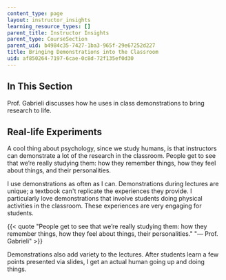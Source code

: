 ```yaml
---
content_type: page
layout: instructor_insights
learning_resource_types: []
parent_title: Instructor Insights
parent_type: CourseSection
parent_uid: b4984c35-7427-1ba3-965f-29e67252d227
title: Bringing Demonstrations into the Classroom
uid: af850264-7197-6cae-0c8d-72f135ef0d30
---
```


In This Section
---------------

Prof. Gabrieli discusses how he uses in class demonstrations to bring research to life.

Real-life Experiments
---------------------

A cool thing about psychology, since we study humans, is that instructors can demonstrate a lot of the research in the classroom. People get to see that we’re really studying them: how they remember things, how they feel about things, and their personalities.  

  I use demonstrations as often as I can. Demonstrations during lectures are unique; a textbook can't replicate the experiences they provide. I particularly love demonstrations that involve students doing physical activities in the classroom. These experiences are very engaging for students.  

{{< quote "People get to see that we’re really studying them: how they remember things, how they feel about things, their personalities." "— Prof. Gabrieli" >}}

Demonstrations also add variety to the lectures. After students learn a few points presented via slides, I get an actual human going up and doing things.